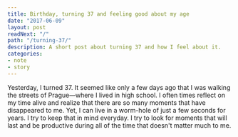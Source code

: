 ```yaml
---
title: Birthday, turning 37 and feeling good about my age 
date: "2017-06-09"
layout: post
readNext: "/"
path: "/turning-37/"
description: A short post about turning 37 and how I feel about it.
categories:
- note
- story
---
```


Yesterday, I turned 37. It seemed like only a few days ago that I was walking the streets of Prague—where I lived in high school. I often times reflect on my time alive and realize that there are so many moments that have disappeared to me. Yet, I can live in a worm-hole of just a few seconds for years. I try to keep that in mind everyday. I try to look for moments that will last and be productive during all of the time that doesn't matter much to me.  

